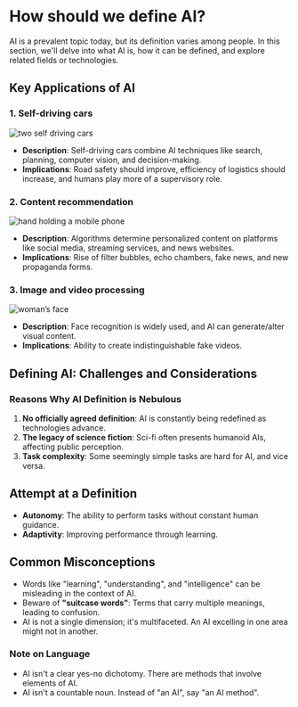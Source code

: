 # How should we define AI?

AI is a prevalent topic today, but its definition varies among people. In this section, we'll delve into what AI is, how it can be defined, and explore related fields or technologies.

## Key Applications of AI

### 1. Self-driving cars
![two self driving cars](url-to-image-here)
- **Description**: Self-driving cars combine AI techniques like search, planning, computer vision, and decision-making. 
- **Implications**: Road safety should improve, efficiency of logistics should increase, and humans play more of a supervisory role.

### 2. Content recommendation
![hand holding a mobile phone](url-to-image-here)
- **Description**: Algorithms determine personalized content on platforms like social media, streaming services, and news websites. 
- **Implications**: Rise of filter bubbles, echo chambers, fake news, and new propaganda forms.

### 3. Image and video processing
![woman’s face](url-to-image-here)
- **Description**: Face recognition is widely used, and AI can generate/alter visual content.
- **Implications**: Ability to create indistinguishable fake videos.

## Defining AI: Challenges and Considerations

### Reasons Why AI Definition is Nebulous

1. **No officially agreed definition**: AI is constantly being redefined as technologies advance.
2. **The legacy of science fiction**: Sci-fi often presents humanoid AIs, affecting public perception.
3. **Task complexity**: Some seemingly simple tasks are hard for AI, and vice versa.

## Attempt at a Definition

- **Autonomy**: The ability to perform tasks without constant human guidance.
- **Adaptivity**: Improving performance through learning.

## Common Misconceptions

- Words like "learning", "understanding", and "intelligence" can be misleading in the context of AI.
- Beware of **"suitcase words"**: Terms that carry multiple meanings, leading to confusion.
- AI is not a single dimension; it's multifaceted. An AI excelling in one area might not in another.

### Note on Language

- AI isn't a clear yes-no dichotomy. There are methods that involve elements of AI.
- AI isn't a countable noun. Instead of "an AI", say "an AI method".

